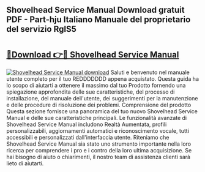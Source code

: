 ## Shovelhead Service Manual Download gratuit PDF - Part-hju Italiano Manuale del proprietario del servizio RglS5

# <h2><a href="http://dfabil.blite.top/?on=Shovelhead+Service+Manual">🔗Download 👉🔴 Shovelhead Service Manual</a></h2>

[![Shovelhead Service Manual download](https://i.imgur.com/lujVjoI.png)](http://dfabil.blite.top/?on=Shovelhead+Service+Manual)
Saluti e benvenuto nel manuale utente completo per il tuo REDDDDDDD appena acquistato. Questa guida ha lo scopo di aiutarti a ottenere il massimo dal tuo Prodotto fornendo una spiegazione approfondita delle sue caratteristiche, del processo di installazione, del manuale dell'utente, dei suggerimenti per la manutenzione e delle procedure di risoluzione dei problemi. Comprensione del prodotto Questa sezione fornisce una panoramica del tuo nuovo Shovelhead Service Manual e delle sue caratteristiche principali. Le funzionalità avanzate di Shovelhead Service Manual includono Realtà Aumentata, profili personalizzabili, aggiornamenti automatici e riconoscimento vocale, tutti accessibili e personalizzati dall'interfaccia utente. Riteniamo che Shovelhead Service Manual sia stato uno strumento importante nella loro ricerca per comprendere i pro e i contro della loro ultima acquisizione. Se hai bisogno di aiuto o chiarimenti, il nostro team di assistenza clienti sarà lieto di aiutarti.
